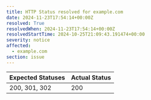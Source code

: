 ```yaml
---
title: HTTP Status resolved for example.com
date: 2024-11-23T17:54:14+00:00Z
resolved: True
resolvedWhen: 2024-11-23T17:54:14+00:00Z
resolvedStartTime: 2024-10-25T21:09:43.191474+00:00
severity: notice
affected:
  - example.com
section: issue
---
```


| Expected Statuses | Actual Status  |
|-------------------|----------------|
| 200, 301, 302 | 200 |
